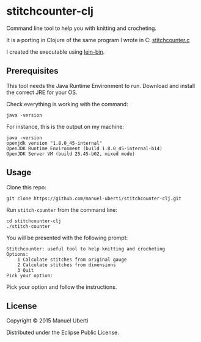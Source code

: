 # stitchcounter-clj

Command line tool to help you with knitting and crocheting.

It is a porting in Clojure of the same program I wrote in C: [stitchcounter.c](https://github.com/manuel-uberti/c-bag/blob/master/stitchcounter.c)

I created the executable using [lein-bin](https://github.com/Raynes/lein-bin).

## Prerequisites
This tool needs the Java Runtime Environment to run. Download and install the correct JRE for your OS.

Check everything is working with the command:
```
java -version
```
For instance, this is the output on my machine:
```
java -version
openjdk version "1.8.0_45-internal"
OpenJDK Runtime Environment (build 1.8.0_45-internal-b14)
OpenJDK Server VM (build 25.45-b02, mixed mode)
```

## Usage
Clone this repo:
```
git clone https://github.com/manuel-uberti/stitchcounter-clj.git
```
Run ```stitch-counter``` from the command line:
```
cd stitchcounter-clj
./stitch-counter
```
You will be presented with the following prompt:
```
Stitchcounter: useful tool to help knitting and crocheting
Options:
    1 Calculate stitches from original gauge
    2 Calculate stitches from dimensions
    3 Quit
Pick your option:
```
Pick your option and follow the instructions.

## License

Copyright © 2015 Manuel Uberti

Distributed under the Eclipse Public License.
